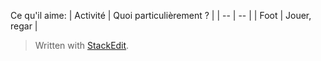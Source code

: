 Ce qu'il aime:
| Activité | Quoi particulièrement ? |
| -- | -- |
| Foot | Jouer, regar |


> Written with [StackEdit](https://stackedit.io/).
<!--stackedit_data:
eyJoaXN0b3J5IjpbLTY3Mjc5MTAxNF19
-->